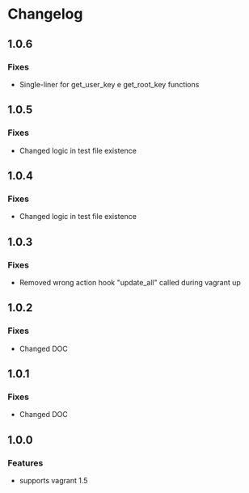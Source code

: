 # Changelog

## 1.0.6
### Fixes
* Single-liner for get_user_key e get_root_key functions


## 1.0.5
### Fixes
* Changed logic in test file existence


## 1.0.4
### Fixes
* Changed logic in test file existence


## 1.0.3
### Fixes
* Removed wrong action hook "update_all" called during vagrant up

## 1.0.2
### Fixes
* Changed DOC


## 1.0.1
### Fixes
* Changed DOC


## 1.0.0
### Features
* supports vagrant 1.5
